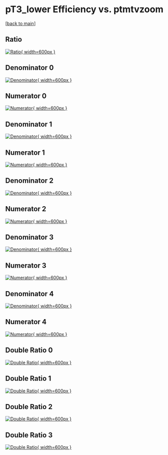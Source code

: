 # pT3_lower Efficiency vs. ptmtvzoom

[[back to main](./)]



## Ratio

[![Ratio](../mtv/var/pT3_lower_vtr_321_1_eff_ptmtvzoom.png){ width=600px }](../mtv/var/pT3_lower_vtr_321_1_eff_ptmtvzoom.pdf)

## Denominator 0

[![Denominator](../mtv/den/pT3_lower_vtr_321_1_eff_ptmtvzoom_den0.png){ width=600px }](../mtv/den/pT3_lower_vtr_321_1_eff_ptmtvzoom_den0.pdf)

## Numerator 0

[![Numerator](../mtv/num/pT3_lower_vtr_321_1_eff_ptmtvzoom_num0.png){ width=600px }](../mtv/num/pT3_lower_vtr_321_1_eff_ptmtvzoom_num0.pdf)

## Denominator 1

[![Denominator](../mtv/den/pT3_lower_vtr_321_1_eff_ptmtvzoom_den1.png){ width=600px }](../mtv/den/pT3_lower_vtr_321_1_eff_ptmtvzoom_den1.pdf)

## Numerator 1

[![Numerator](../mtv/num/pT3_lower_vtr_321_1_eff_ptmtvzoom_num1.png){ width=600px }](../mtv/num/pT3_lower_vtr_321_1_eff_ptmtvzoom_num1.pdf)

## Denominator 2

[![Denominator](../mtv/den/pT3_lower_vtr_321_1_eff_ptmtvzoom_den2.png){ width=600px }](../mtv/den/pT3_lower_vtr_321_1_eff_ptmtvzoom_den2.pdf)

## Numerator 2

[![Numerator](../mtv/num/pT3_lower_vtr_321_1_eff_ptmtvzoom_num2.png){ width=600px }](../mtv/num/pT3_lower_vtr_321_1_eff_ptmtvzoom_num2.pdf)

## Denominator 3

[![Denominator](../mtv/den/pT3_lower_vtr_321_1_eff_ptmtvzoom_den3.png){ width=600px }](../mtv/den/pT3_lower_vtr_321_1_eff_ptmtvzoom_den3.pdf)

## Numerator 3

[![Numerator](../mtv/num/pT3_lower_vtr_321_1_eff_ptmtvzoom_num3.png){ width=600px }](../mtv/num/pT3_lower_vtr_321_1_eff_ptmtvzoom_num3.pdf)

## Denominator 4

[![Denominator](../mtv/den/pT3_lower_vtr_321_1_eff_ptmtvzoom_den4.png){ width=600px }](../mtv/den/pT3_lower_vtr_321_1_eff_ptmtvzoom_den4.pdf)

## Numerator 4

[![Numerator](../mtv/num/pT3_lower_vtr_321_1_eff_ptmtvzoom_num4.png){ width=600px }](../mtv/num/pT3_lower_vtr_321_1_eff_ptmtvzoom_num4.pdf)

## Double Ratio 0

[![Double Ratio](../mtv/ratio/pT3_lower_vtr_321_1_eff_ptmtvzoom_ratio0.png){ width=600px }](../mtv/ratio/pT3_lower_vtr_321_1_eff_ptmtvzoom_ratio0.pdf)

## Double Ratio 1

[![Double Ratio](../mtv/ratio/pT3_lower_vtr_321_1_eff_ptmtvzoom_ratio1.png){ width=600px }](../mtv/ratio/pT3_lower_vtr_321_1_eff_ptmtvzoom_ratio1.pdf)

## Double Ratio 2

[![Double Ratio](../mtv/ratio/pT3_lower_vtr_321_1_eff_ptmtvzoom_ratio2.png){ width=600px }](../mtv/ratio/pT3_lower_vtr_321_1_eff_ptmtvzoom_ratio2.pdf)

## Double Ratio 3

[![Double Ratio](../mtv/ratio/pT3_lower_vtr_321_1_eff_ptmtvzoom_ratio3.png){ width=600px }](../mtv/ratio/pT3_lower_vtr_321_1_eff_ptmtvzoom_ratio3.pdf)

